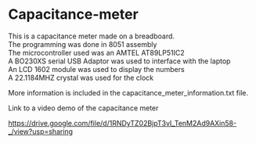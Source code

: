 # Capacitance-meter
This is a capacitance meter made on a breadboard.  
The programming was done in 8051 assembly  
The microcontroller used was an AMTEL AT89LP51IC2  
A BO230XS serial USB Adaptor was used to interface with the laptop  
An LCD 1602 module was used to display the numbers  
A 22.1184MHZ crystal was used for the clock  


More information is included in the capacitance_meter_information.txt file.  

Link to a video demo of the capacitance meter  

https://drive.google.com/file/d/1RNDyTZ02BjpT3vI_TenM2Ad9AXin58-_/view?usp=sharing
